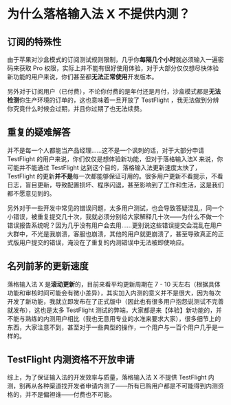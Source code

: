 # 为什么落格输入法 X 不提供内测？

## 订阅的特殊性

由于苹果对沙盒模式的订阅测试规则限制，几乎你**每隔几个小时**就必须输入一遍密码来获取 Pro 权限，实际上并不能有很好使用体验，对于大部分仅仅想尽快体验新功能的用户来说，你们甚至都**无法正常使用**开发版本。

另外对于订阅用户（已付费），不论你付费的是年付还是月付，沙盒模式都是**无法检测**你生产环境的订单的，这也意味着一旦开放了 TestFlight ，我无法做到分辨你究竟什么时候会过期，并且你过期了也无法续费。

## 重复的疑难解答

并不是每一个人都能当产品经理……这不是一个讽刺的话，对于大部分申请 TestFlight 的用户来说，你们仅仅是想体验新功能，但对于落格输入法X 来说，你可能并不能通过 TestFlight 达到这个目的，落格输入法更新速度太快了， TestFlight 的更新**并不是**每一次都能够保证可用的。很多用户更新不看提示，不看日志，盲目更新，导致配置损坏、程序闪退，甚至影响到了工作和生活，这是我们都不愿意见到的。

另外对于一些开发中常见的错误问题，太多用户测试，也会导致答疑混乱，同一个小错误，被重复提交几十次，我就必须分别给大家解释几十次——为什么不做一个错误报告系统呢？因为几乎没有用户会去用……更别说这些错误提交会混乱在用户大群中，不光是我崩溃，客服也崩溃，其他的用户就更崩溃了，甚至导致真正的正式版用户提交的错误，淹没在了重复的内测错误中无法被即使响应。

## 名列前茅的更新速度

落格输入法 X 是**滚动更新**的，目前来看平均更新周期在 7 - 10 天左右（根据具体功能和审核时间可能会有微小差异），其实加入内测的意义并不是很大，因为每次开发了新功能，我就立即发布在了正式版中（因此也有很多用户抱怨说测试不完善就发布），这也是太多 TestFlight 测试的弊端，大家都是来【体验】新功能的，并不能与熟练的内测用户相比（我也无意用专业的水准来要求大家），很多细节上的东西，大家注意不到，甚至对于一些典型的操作，一个用户与一百个用户几乎是一样的。

## TestFlight 内测资格不开放申请

综上，为了保证输入法的开发效率与质量，落格输入法 X 不提供 TestFlight 内测，别再从各种渠道找开发者申请内测了——所有已购用户都是不可能得到内测资格的，并不是偏袒谁——付费也不可能。


